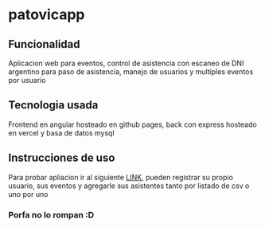 # patovicapp

## Funcionalidad

Aplicacion web para eventos, control de asistencia con escaneo de DNI argentino para paso de asistencia, manejo de usuarios y multiples eventos por usuario

## Tecnologia usada

Frontend en angular hosteado en github pages, back con express hosteado en vercel y basa de datos mysql

## Instrucciones de uso

Para probar apliacion ir al siguiente [LINK](https://averge.github.io/patovicappBeta/), pueden registrar su propio usuario, sus eventos y agregarle sus asistentes tanto por listado de csv o uno por uno

### Porfa no lo rompan :D
